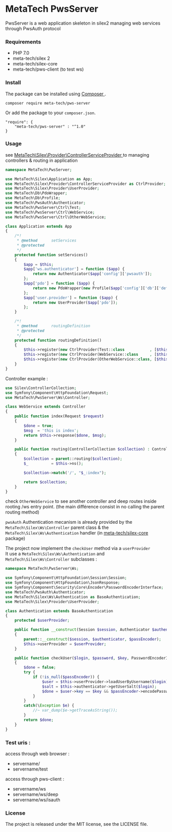 
# MetaTech PwsServer

PwsServer is a web application skeleton in silex2 managing web services through PwsAuth protocol


### Requirements

* PHP 7.0
* meta-tech/silex 2
* meta-tech/silex-core
* meta-tech/pws-client (to test ws)


### Install

The package can be installed using [ Composer ](https://getcomposer.org/).
```
composer require meta-tech/pws-server
```

Or add the package to your `composer.json`.

```
"require": {
    "meta-tech/pws-server" : "^1.0"
}
```

### Usage

see [ MetaTech\Silex\Provider\ControllerServiceProvider ](https://github.com/meta-tech/silex-controller-service) 
to managing controllers & routing in application

```php
namespace MetaTech\PwsServer;

use MetaTech\Silex\Application as App;
use MetaTech\Silex\Provider\ControllerServiceProvider as CtrlProvider;
use MetaTech\Silex\Provider\UserProvider;
use MetaTech\Db\PdoWrapper;
use MetaTech\Db\Profile;
use MetaTech\PwsAuth\Authenticator;
use MetaTech\PwsServer\Ctrl\Test;
use MetaTech\PwsServer\Ctrl\WebService;
use MetaTech\PwsServer\Ctrl\OtherWebService;

class Application extends App
{
    /*!
     * @method      setServices
     * @protected
     */
    protected function setServices()
    {
        $app = $this;
        $app['ws.authenticator'] = function ($app) {
            return new Authenticator($app['config']['pwsauth']);
        };
        $app['pdo'] = function ($app) {
            return new PdoWrapper(new Profile($app['config']['db']['default']));
        };
        $app['user.provider'] = function ($app) {
            return new UserProvider($app['pdo']);
        };
    }

    /*!
     * @method      routingDefinition
     * @protected
     */
    protected function routingDefinition()
    {
        $this->register(new CtrlProvider(Test::class           , [$this], '/'));
        $this->register(new CtrlProvider(WebService::class     , [$this], '/ws'));
        $this->register(new CtrlProvider(OtherWebService::class, [$this], '/ws/deep'));
    }
}
```

Controller example :

```php
use Silex\ControllerCollection;
use Symfony\Component\HttpFoundation\Request;
use MetaTech\PwsServer\Ws\Controller;

class WebService extends Controller
{
    public function index(Request $request)
    {
        $done = true;
        $msg  = 'this is index';
        return $this->response($done, $msg);
    }

    public function routing(ControllerCollection $collection) : ControllerCollection
    {
        $collection = parent::routing($collection);
        $_          = $this->ns();

        $collection->match('/', "$_:index");

        return $collection;
    }
}
```

check `OtherWebService` to see another controller and deep routes inside rooting /ws entry point.
(the main différence consist in no calling the parent routing method)

`pwsAuth` Authentication mecanism is already provided by the `MetaTech\Silex\Ws\Controller`  parent class
& the `MetaTech\Silex\Ws\Authentication` handler (in [ meta-tech/silex-core](https://github.com/meta-tech/silex-core) package)

The project now implement the `checkUser` method via a `userProvider`  
It use a `MetaTech\Silex\Ws\Authentication` and `MetaTech\Silex\Ws\Controller` subclasses :

```php
namespace MetaTech\PwsServer\Ws;

use Symfony\Component\HttpFoundation\Session\Session;
use Symfony\Component\HttpFoundation\JsonResponse;
use Symfony\Component\Security\Core\Encoder\PasswordEncoderInterface;
use MetaTech\PwsAuth\Authenticator;
use MetaTech\Silex\Ws\Authentication as BaseAuthentication;
use MetaTech\Silex\Provider\UserProvider;

class Authentication extends BaseAuthentication
{
    protected $userProvider;

    public function __construct(Session $session, Authenticator $authenticator, PasswordEncoderInterface $passEncoder = null, UserProvider $userProvider)
    {
        parent::__construct($session, $authenticator, $passEncoder);
        $this->userProvider = $userProvider;
    }

    public function checkUser($login, $password, $key, PasswordEncoderInterface $passEncoder = null)
    {
        $done = false;
        try {
            if (!is_null($passEncoder)) {
                $user = $this->userProvider->loadUserByUsername($login);
                $salt = $this->authenticator->getUserSalt($login);
                $done = $user->key == $key && $passEncoder->encodePassword($password, $salt) == $user->getPassword();
            }
        }
        catch(\Exception $e) {
            //~ var_dump($e->getTraceAsString());
        }
        return $done;
    }
}
```


### Test uris :

access through web browser :  

* servername/
* servername/test

access through pws-client :  

* servername/ws
* servername/ws/deep
* servername/ws/isauth


### License

The project is released under the MIT license, see the LICENSE file.

